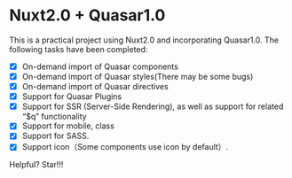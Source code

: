 # Nuxt2.0 + Quasar1.0
This is a practical project using Nuxt2.0 and incorporating Quasar1.0. The following tasks have been completed:

- [x] On-demand import of Quasar components
- [x] On-demand import of Quasar styles(There may be some bugs)
- [x] On-demand import of Quasar directives
- [x] Support for Quasar Plugins
- [x] Support for SSR (Server-Side Rendering), as well as support for related “$q” functionality
- [x] Support for mobile, class
- [x] Support for SASS.
- [x] Support icon（Some components use icon by default）.

Helpful? Star!!!